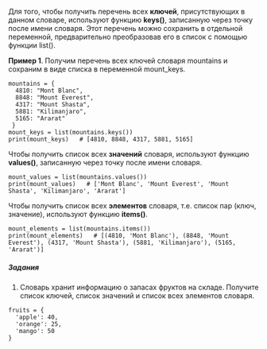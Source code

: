Для того, чтобы получить перечень всех **ключей**, присутствующих в данном словаре, используют функцию **keys()**, записанную через точку после имени словаря. Этот перечень можно сохранить в отдельной переменной, предварительно преобразовав его в список с помощью функции list().

**Пример 1**. Получим перечень всех ключей словаря mountains и сохраним в виде списка в переменной mount_keys.
```
mountains = {
  4810: "Mont Blanc",
  8848: "Mount Everest",
  4317: "Mount Shasta",
  5881: "Kilimanjaro",
  5165: "Ararat"
 }
mount_keys = list(mountains.keys())
print(mount_keys)   # [4810, 8848, 4317, 5881, 5165] 
```
Чтобы получить список всех **значений** словаря, используют функцию **values()**, записанную через точку после имени словаря.
```
mount_values = list(mountains.values())
print(mount_values)   # ['Mont Blanc', 'Mount Everest', 'Mount Shasta', 'Kilimanjaro', 'Ararat']
```
Чтобы получить список всех **элементов** словаря, т.е. список  пар (ключ, значение), используют функцию **items()**.
```
mount_elements = list(mountains.items())
print(mount_elements)   # [(4810, 'Mont Blanc'), (8848, 'Mount Everest'), (4317, 'Mount Shasta'), (5881, 'Kilimanjaro'), (5165, 'Ararat')]
```

##### Задания
1. Словарь хранит информацию о запасах фруктов на складе. Получите список ключей, список значений и список всех элементов словаря.
```
fruits = { 
  'apple': 40, 
  'orange': 25, 
  'mango': 50
}
```
